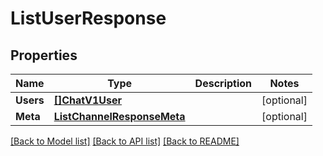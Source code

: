 # ListUserResponse

## Properties

Name | Type | Description | Notes
------------ | ------------- | ------------- | -------------
**Users** | [**[]ChatV1User**](ChatV1User.md) |  |[optional] 
**Meta** | [**ListChannelResponseMeta**](ListChannelResponseMeta.md) |  |[optional] 

[[Back to Model list]](../README.md#documentation-for-models) [[Back to API list]](../README.md#documentation-for-api-endpoints) [[Back to README]](../README.md)


